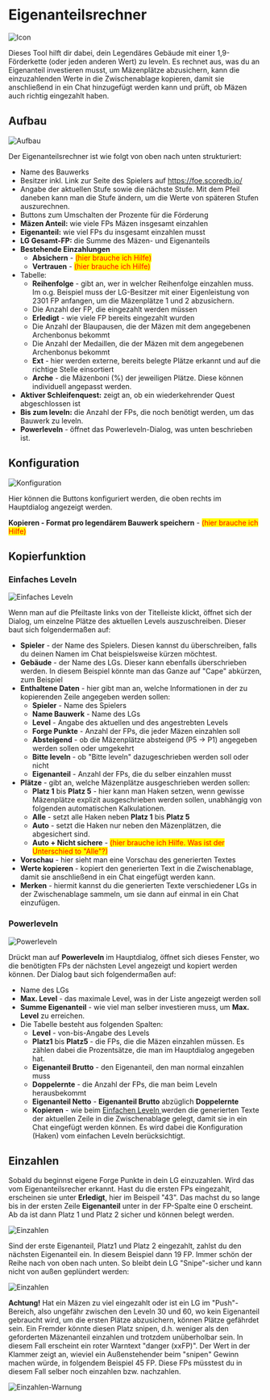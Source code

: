 # Eigenanteilsrechner

![Icon](./.images/icon.png) 

Dieses Tool hilft dir dabei, dein Legendäres Gebäude mit einer 1,9-Förderkette (oder jeden anderen Wert) zu leveln.  Es rechnet aus, was du an Eigenanteil investieren musst, um Mäzenplätze abzusichern, kann die einzuzahlenden Werte in die Zwischenablage kopieren, damit sie anschließend in ein Chat hinzugefügt werden kann und prüft, ob Mäzen auch richtig eingezahlt haben.

## Aufbau

![Aufbau](./.images/screenshot.png)

Der Eigenanteilsrechner ist wie folgt von oben nach unten strukturiert:

* Name des Bauwerks
* Besitzer inkl. Link zur Seite des Spielers auf https://foe.scoredb.io/
* Angabe der aktuellen Stufe sowie die nächste Stufe.  Mit dem Pfeil daneben kann man die Stufe ändern, um die Werte von späteren Stufen auszurechnen.
* Buttons zum Umschalten der Prozente für die Förderung
* **Mäzen Anteil:** wie viele FPs Mäzen insgesamt einzahlen
* **Eigenanteil:** wie viel FPs du insgesamt einzahlen musst
* **LG Gesamt-FP:** die Summe des Mäzen- und Eigenanteils
* **Bestehende Einzahlungen**
  * **Absichern** - <span style="color:red; background-color:yellow">(hier brauche ich Hilfe)</span>
  * **Vertrauen** - <span style="color:red; background-color:yellow">(hier brauche ich Hilfe)</span>
* Tabelle:
  * **Reihenfolge** - gibt an, wer in welcher Reihenfolge einzahlen muss.  Im o.g. Beispiel muss der LG-Besitzer mit einer Eigenleistung von 2301 FP anfangen, um die Mäzenplätze 1 und 2 abzusichern.
  * Die Anzahl der FP, die eingezahlt werden müssen
  * **Erledigt** - wie viele FP bereits eingezahlt wurden
  * Die Anzahl der Blaupausen, die der Mäzen mit dem angegebenen Archenbonus bekommt
  * Die Anzahl der Medaillen, die der Mäzen mit dem angegebenen Archenbonus bekommt
  * **Ext** - hier werden externe, bereits belegte Plätze erkannt und auf die richtige Stelle einsortiert
  * **Arche** - die Mäzenboni (%) der jeweiligen Plätze.  Diese können individuell angepasst werden.
* **Aktiver Schleifenquest:** zeigt an, ob ein wiederkehrender Quest abgeschlossen ist
* **Bis zum leveln:** die Anzahl der FPs, die noch benötigt werden, um das Bauwerk zu leveln.
* **Powerleveln** - öffnet das Powerleveln-Dialog, was unten beschrieben ist.

## Konfiguration

![Konfiguration](./.images/config.png)

Hier können die Buttons konfiguriert werden, die oben rechts im Hauptdialog angezeigt werden.

**Kopieren - Format pro legendärem Bauwerk speichern** - <span style="color:red; background-color:yellow">(hier brauche ich Hilfe)</span>

## Kopierfunktion

### <a name="einfaches-leveln"></a>Einfaches Leveln

![Einfaches Leveln](./.images/einfaches-leveln.png)

Wenn man auf die Pfeiltaste links von der Titelleiste klickt, öffnet sich der Dialog, um einzelne Plätze des aktuellen Levels auszuschreiben.  Dieser baut sich folgendermaßen auf:

* **Spieler** - der Name des Spielers.  Diesen kannst du überschreiben, falls du deinen Namen im Chat beispielsweise kürzen möchtest.
* **Gebäude** - der Name des LGs.  Dieser kann ebenfalls überschrieben werden.  In diesem Beispiel könnte man das Ganze auf "Cape" abkürzen, zum Beispiel
* **Enthaltene Daten** - hier gibt man an, welche Informationen in der zu kopierenden Zeile angegeben werden sollen:
  * **Spieler** - Name des Spielers
  * **Name Bauwerk** - Name des LGs
  * **Level** - Angabe des aktuellen und des angestrebten Levels
  * **Forge Punkte** - Anzahl der FPs, die jeder Mäzen einzahlen soll
  * **Absteigend** - ob die Mäzenplätze absteigend (P5 → P1) angegeben werden sollen oder umgekehrt
  * **Bitte leveln** - ob "Bitte leveln" dazugeschrieben werden soll oder nicht
  * **Eigenanteil** - Anzahl der FPs, die du selber einzahlen musst
* **Plätze** - gibt an, welche Mäzenplätze ausgeschrieben werden sollen:
  * **Platz 1** bis **Platz 5** - hier kann man Haken setzen, wenn gewisse Mäzenplätze explizit ausgeschrieben werden sollen, unabhängig von folgenden automatischen Kalkulationen.
  * **Alle** - setzt alle Haken neben **Platz 1** bis **Platz 5**
  * **Auto** - setzt die Haken nur neben den Mäzenplätzen, die abgesichert sind.
  * **Auto + Nicht sichere** - <span style="color:red; background-color:yellow">(hier brauche ich Hilfe.  Was ist der Unterschied to "Alle"?)</span>
* **Vorschau** - hier sieht man eine Vorschau des generierten Textes
* **Werte kopieren** - kopiert den generierten Text in die Zwischenablage, damit sie anschließend in ein Chat eingefügt werden kann.
* **Merken** - hiermit kannst du die generierten Texte verschiedener LGs in der Zwischenablage sammeln, um sie dann auf einmal in ein Chat einzufügen.

### Powerleveln

![Powerleveln](./.images/powerleveln.png)

Drückt man auf **Powerleveln**  im Hauptdialog, öffnet sich dieses Fenster, wo die benötigten FPs der nächsten Level angezeigt und kopiert werden können.  Der Dialog baut sich folgendermaßen auf:

* Name des LGs
* **Max. Level** - das maximale Level, was in der Liste angezeigt werden soll
* **Summe Eigenanteil** - wie viel man selber investieren muss, um **Max. Level** zu erreichen.
* Die Tabelle besteht aus folgenden Spalten:
  * **Level** - von-bis-Angabe des Levels
  * **Platz1** bis **Platz5** - die FPs, die die Mäzen einzahlen müssen.  Es zählen dabei die Prozentsätze, die man im Hauptdialog angegeben hat.
  * **Eigenanteil Brutto** - den Eigenanteil, den man normal einzahlen muss
  * **Doppelernte** - die Anzahl der FPs, die man beim Leveln herausbekommt
  * **Eigenanteil Netto** - **Eigenanteil Brutto** abzüglich **Doppelernte**
  * **Kopieren** - wie beim [Einfachen Leveln ](#einfaches-leveln) werden die generierten Texte der aktuellen Zeile in die Zwischenablage gelegt, damit sie in ein Chat eingefügt werden können.  Es wird dabei die Konfiguration (Haken) vom einfachen Leveln berücksichtigt.

## Einzahlen

Sobald du beginnst eigene Forge Punkte in dein LG einzuzahlen. Wird das vom Eigenanteilsrecher erkannt. Hast du die ersten FPs eingezahlt, erscheinen sie unter **Erledigt**, hier im Beispeil "43". Das machst du so lange bis in der ersten Zeile **Eigenanteil** unter in der FP-Spalte eine 0 erscheint.
Ab da ist dann Platz 1 und Platz 2 sicher und können belegt werden.

![Einzahlen](./.images/einzahlen01.png)

Sind der erste Eigenanteil, Platz1 und Platz 2 eingezahlt, zahlst du den nächsten Eigenanteil ein. In diesem Beispiel dann 19 FP. Immer schön der Reihe nach von oben nach unten. So bleibt dein LG "Snipe"-sicher und kann nicht von außen geplündert werden:

![Einzahlen](./.images/einzahlen02.png)

**Achtung!** Hat ein Mäzen zu viel eingezahlt oder ist ein LG im "Push"-Bereich, also ungefähr zwischen den Leveln 30 und 60, wo kein Eigenanteil gebraucht wird, um die ersten Plätze abzusichern, können Plätze gefährdet sein.  Ein Fremder könnte diesen Platz snipen, d.h. weniger als den geforderten Mäzenanteil einzahlen und trotzdem unüberholbar sein.  In diesem Fall erscheint ein roter Warntext "danger (xxFP)". Der Wert in der Klammer zeigt an, wieviel ein Außenstehender beim "snipen" Gewinn machen würde, in folgendem Beispiel 45 FP. Diese FPs müsstest du in diesem Fall selber noch einzahlen bzw. nachzahlen.

![Einzahlen-Warnung](./.images/einzahlen03.png)
